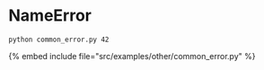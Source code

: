 # NameError

```
python common_error.py 42
```

{% embed include file="src/examples/other/common_error.py" %}


